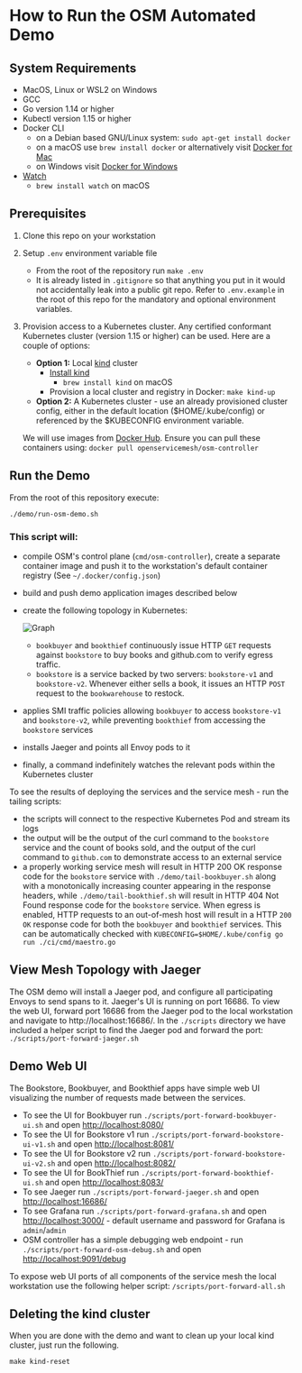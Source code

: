 # How to Run the OSM Automated Demo

## System Requirements
- MacOS, Linux or WSL2 on Windows
- GCC
- Go version 1.14 or higher
- Kubectl version 1.15 or higher
- Docker CLI
   - on a Debian based GNU/Linux system: `sudo apt-get install docker`
   - on a macOS use `brew install docker` or alternatively visit [Docker for Mac](https://docs.docker.com/docker-for-mac/install/)
   - on Windows visit [Docker for Windows](https://docs.docker.com/docker-for-windows/install/)
- [Watch](http://www.linfo.org/watch.html)
   - `brew install watch` on macOS

## Prerequisites
1. Clone this repo on your workstation
2. Setup `.env` environment variable file
   - From the root of the repository run `make .env`
   - It is already listed in `.gitignore` so that anything you put in it would not accidentally leak into a public git repo. Refer to `.env.example` in the root of this repo for the mandatory and optional environment variables.
2. Provision access to a Kubernetes cluster. Any certified conformant Kubernetes cluster (version 1.15 or higher) can be used. Here are a couple of options:
	- **Option 1:** Local [kind](https://kind.sigs.k8s.io/) cluster
	    - [Install kind](https://kind.sigs.k8s.io/docs/user/quick-start/#installation)
	       - `brew install kind` on macOS
	    - Provision a local cluster and registry in Docker: `make kind-up`
	- **Option 2:** A Kubernetes cluster - use an already provisioned cluster config, either in the default location ($HOME/.kube/config) or referenced by the $KUBECONFIG environment variable.

    We will use images from [Docker Hub](https://hub.docker.com/r/openservicemesh/osm-controller). Ensure you can pull these containers using: `docker pull openservicemesh/osm-controller`

## Run the Demo
From the root of this repository execute:
```shell
./demo/run-osm-demo.sh
```

### This script will:
  - compile OSM's control plane (`cmd/osm-controller`), create a separate container image and push it to the workstation's default container registry (See `~/.docker/config.json`)
  - build and push demo application images described below
  - create the following topology in Kubernetes:

	![Graph](graph.svg)

	- `bookbuyer` and `bookthief` continuously issue HTTP `GET` requests against `bookstore` to buy books and github.com to verify egress traffic.
	- `bookstore` is a service backed by two servers: `bookstore-v1` and `bookstore-v2`. Whenever either sells a book, it issues an HTTP `POST` request to the `bookwarehouse` to restock.

  - applies SMI traffic policies allowing `bookbuyer` to access `bookstore-v1` and `bookstore-v2`, while preventing `bookthief` from accessing the `bookstore` services
  - installs Jaeger and points all Envoy pods to it
  - finally, a command indefinitely watches the relevant pods within the Kubernetes cluster


To see the results of deploying the services and the service mesh - run the tailing scripts:
  - the scripts will connect to the respective Kubernetes Pod and stream its logs
  - the output will be the output of the curl command to the `bookstore` service and the count of books sold, and the output of the curl command to `github.com` to demonstrate access to an external service
  - a properly working service mesh will result in HTTP 200 OK response code for the `bookstore` service with `./demo/tail-bookbuyer.sh` along with a monotonically increasing counter appearing in the response headers, while `./demo/tail-bookthief.sh` will result in HTTP 404 Not Found response code for the `bookstore` service. When egress is enabled, HTTP requests to an out-of-mesh host will result in a HTTP `200 OK` response code for both the `bookbuyer` and `bookthief` services.
  This can be automatically checked with `KUBECONFIG=$HOME/.kube/config go run ./ci/cmd/maestro.go`

## View Mesh Topology with Jaeger
The OSM demo will install a Jaeger pod, and configure all participating Envoys to send spans to it. Jaeger's UI is running on port 16686. To view the web UI, forward port 16686 from the Jaeger pod to the local workstation and navigate to http://localhost:16686/. In the `./scripts` directory we have included a helper script to find the Jaeger pod and forward the port: `./scripts/port-forward-jaeger.sh`

## Demo Web UI
The Bookstore, Bookbuyer, and Bookthief apps have simple web UI visualizing the number of requests made between the services.

  - To see the UI for Bookbuyer run `./scripts/port-forward-bookbuyer-ui.sh` and open [http://localhost:8080/](http://localhost:8080/)
  - To see the UI for Bookstore v1 run `./scripts/port-forward-bookstore-ui-v1.sh` and open [http://localhost:8081/](http://localhost:8081/)
  - To see the UI for Bookstore v2 run `./scripts/port-forward-bookstore-ui-v2.sh` and open [http://localhost:8082/](http://localhost:8082/)
  - To see the UI for BookThief run `./scripts/port-forward-bookthief-ui.sh` and open [http://localhost:8083/](http://localhost:8083/)
  - To see Jaeger run `./scripts/port-forward-jaeger.sh` and open [http://localhost:16686/](http://localhost:16686/)
  - To see Grafana run `./scripts/port-forward-grafana.sh` and open [http://localhost:3000/](http://localhost:3000/) - default username and password for Grafana is `admin`/`admin`
  - OSM controller has a simple debugging web endpoint - run `./scripts/port-forward-osm-debug.sh` and open [http://localhost:9091/debug](http://localhost:9091/debug)

To expose web UI ports of all components of the service mesh the local workstation use the following helper script: `/scripts/port-forward-all.sh`


## Deleting the kind cluster
When you are done with the demo and want to clean up your local kind cluster, just run the following.
```shell
make kind-reset
```
